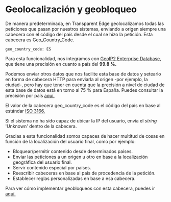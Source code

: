 # Geolocalización y geobloqueo

De manera predeterminada, en Transparent Edge geolocalizamos todas las peticiones que pasan por nuestros sistemas, enviando a origen siempre una cabecera con el código del país desde el cual se hizo la petición. Esta cabecera es Geo\_Country\_Code.

```
geo_country_code: ES
```

Para esta funcionalidad, nos integramos con [GeoIP2 Enterprise Database](https://www.maxmind.com/en/solutions/geoip2-enterprise-product-suite/enterprise-database), que tiene una precisión en cuanto a país del **99.8 %.**&#x20;

Podemos enviar otros datos que nos facilite esta base de datos y setearlo en forma de cabecera HTTP para enviarla al origen -por ejemplo, la ciudad-, pero hay que tener en cuenta que la precisión a nivel de ciudad de esta base de datos está en torno al 75 % para España. Puedes consultar la precisión por país [aquí.](https://www.maxmind.com/en/geoip2-city-accuracy-comparison)

El valor de la cabecera geo\_country\_code es el código del país en base al estándar [ISO 3166.](https://www.iso.org/obp/ui/#search)

Si el sistema no ha sido capaz de ubicar la IP del usuario, envía el _string_ 'Unknown' dentro de la cabecera.

Gracias a esta funcionalidad somos capaces de hacer multitud de cosas en función de la localización del usuario final, como por ejemplo:

* Bloquear/permitir contenido desde determinados países.
* Enviar las peticiones a un origen u otro en base a la localización geográfica del usuario final.
* Servir contenido especial por países.
* Reescribir cabeceras en base al país de procedencia de la petición.
* Establecer reglas personalizadas en base a esa cabecera.

Para ver cómo implementar geobloqueos con esta cabecera, puedes ir [aquí.](../../../security/bloqueando-peticiones-geograficamente.md)

